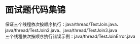 # 面试题代码集锦  
保证三个线程依次按顺序执行：java/thread/TestJoin.java、java/thread/TestJoin2.java、java/thread/TestJoin3.java  
三个线程依次按顺序执行错误示例：java/thread/TestJoinError.java
